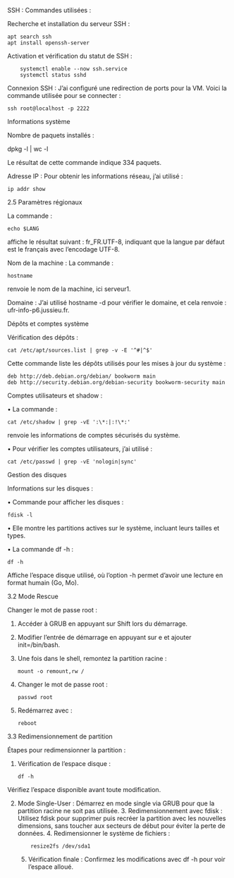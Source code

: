 
 SSH : 
Commandes utilisées :

Recherche et installation du serveur SSH :

    apt search ssh
    apt install openssh-server


Activation et vérification du statut de SSH :

        systemctl enable --now ssh.service
        systemctl status sshd



Connexion SSH :
J’ai configuré une redirection de ports pour la VM. Voici la commande utilisée pour se connecter :

    ssh root@localhost -p 2222

Informations système

Nombre de paquets installés :

dpkg -l | wc -l

Le résultat de cette commande indique 334 paquets.

Adresse IP :
Pour obtenir les informations réseau, j’ai utilisé :

    ip addr show

2.5 Paramètres régionaux

La commande :

    echo $LANG

affiche le résultat suivant : fr_FR.UTF-8, indiquant que la langue par défaut est le français avec l’encodage UTF-8.

Nom de la machine :
La commande :

    hostname

renvoie le nom de la machine, ici serveur1.

Domaine :
J’ai utilisé hostname -d pour vérifier le domaine, et cela renvoie : ufr-info-p6.jussieu.fr.

Dépôts et comptes système

Vérification des dépôts :

    cat /etc/apt/sources.list | grep -v -E '^#|^$'

Cette commande liste les dépôts utilisés pour les mises à jour du système :

    deb http://deb.debian.org/debian/ bookworm main
    deb http://security.debian.org/debian-security bookworm-security main

Comptes utilisateurs et shadow :

•	La commande :

    cat /etc/shadow | grep -vE ':\*:|:!\*:'

renvoie les informations de comptes sécurisés du système.

•	Pour vérifier les comptes utilisateurs, j’ai utilisé :

    cat /etc/passwd | grep -vE 'nologin|sync'



Gestion des disques

Informations sur les disques :

•	Commande pour afficher les disques :

    fdisk -l

•	Elle montre les partitions actives sur le système, incluant leurs tailles et types.

•	La commande df -h :

    df -h

Affiche l’espace disque utilisé, où l’option -h permet d’avoir une lecture en format humain (Go, Mo).

3.2 Mode Rescue

Changer le mot de passe root :

1.	Accéder à GRUB en appuyant sur Shift lors du démarrage.
2.	Modifier l’entrée de démarrage en appuyant sur e et ajouter init=/bin/bash.
3.	Une fois dans le shell, remontez la partition racine :

        mount -o remount,rw /


4.	Changer le mot de passe root :

        passwd root


5.	Redémarrez avec :

        reboot



3.3 Redimensionnement de partition

Étapes pour redimensionner la partition :

1.	Vérification de l’espace disque :

        df -h

Vérifiez l’espace disponible avant toute modification.

2.	Mode Single-User :
Démarrez en mode single via GRUB pour que la partition racine ne soit pas utilisée.
	3.	Redimensionnement avec fdisk :
Utilisez fdisk pour supprimer puis recréer la partition avec les nouvelles dimensions, sans toucher aux secteurs de début pour éviter la perte de données.
	4.	Redimensionner le système de fichiers :

            resize2fs /dev/sda1


	5.	Vérification finale :
Confirmez les modifications avec df -h pour voir l’espace alloué.

